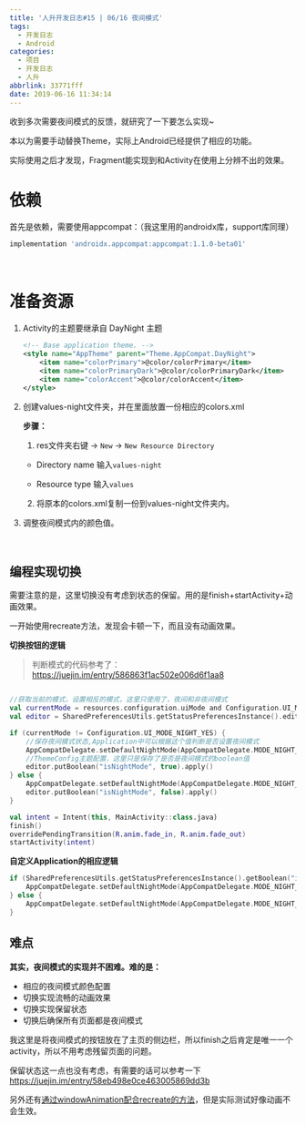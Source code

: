 ```yaml
---
title: '人升开发日志#15 | 06/16 夜间模式'
tags:
  - 开发日志
  - Android
categories:
  - 项目
  - 开发日志
  - 人升
abbrlink: 33771fff
date: 2019-06-16 11:34:14
---
```


收到多次需要夜间模式的反馈，就研究了一下要怎么实现~

本以为需要手动替换Theme，实际上Android已经提供了相应的功能。

实际使用之后才发现，Fragment能实现到和Activity在使用上分辨不出的效果。



# 依赖

首先是依赖，需要使用appcompat：（我这里用的androidx库，support库同理）

```groovy
implementation 'androidx.appcompat:appcompat:1.1.0-beta01'
```

<!-- more -->

<br />

# 准备资源

1. Activity的主题要继承自 DayNight 主题

   ```xml
   <!-- Base application theme. -->
   <style name="AppTheme" parent="Theme.AppCompat.DayNight">
       <item name="colorPrimary">@color/colorPrimary</item>
       <item name="colorPrimaryDark">@color/colorPrimaryDark</item>
       <item name="colorAccent">@color/colorAccent</item>
   </style>
   ```

2. 创建values-night文件夹，并在里面放置一份相应的colors.xml

   **步骤：**

   1. res文件夹右键 -> `New` -> `New Resource Directory` 

   - Directory name 输入`values-night`

   - Resource type 输入`values`

   2. 将原本的colors.xml复制一份到values-night文件夹内。

3. 调整夜间模式内的颜色值。

<br />

## 编程实现切换

需要注意的是，这里切换没有考虑到状态的保留。用的是finish+startActivity+动画效果。

一开始使用recreate方法，发现会卡顿一下，而且没有动画效果。

**切换按钮的逻辑**

> 判断模式的代码参考了：<https://juejin.im/entry/586863f1ac502e006d6f1aa8>

```kotlin

//获取当前的模式，设置相反的模式，这里只使用了，夜间和非夜间模式
val currentMode = resources.configuration.uiMode and Configuration.UI_MODE_NIGHT_MASK
val editor = SharedPreferencesUtils.getStatusPreferencesInstance().edit()

if (currentMode != Configuration.UI_MODE_NIGHT_YES) {
    //保存夜间模式状态,Application中可以根据这个值判断是否设置夜间模式
    AppCompatDelegate.setDefaultNightMode(AppCompatDelegate.MODE_NIGHT_YES)
    //ThemeConfig主题配置，这里只是保存了是否是夜间模式的boolean值
    editor.putBoolean("isNightMode", true).apply()
} else {
    AppCompatDelegate.setDefaultNightMode(AppCompatDelegate.MODE_NIGHT_NO)
    editor.putBoolean("isNightMode", false).apply()
}

val intent = Intent(this, MainActivity::class.java)
finish()
overridePendingTransition(R.anim.fade_in, R.anim.fade_out)
startActivity(intent)
```

**自定义Application的相应逻辑**

```kotlin
if (SharedPreferencesUtils.getStatusPreferencesInstance().getBoolean("isNightMode", false)) {
    AppCompatDelegate.setDefaultNightMode(AppCompatDelegate.MODE_NIGHT_YES)
} else {
    AppCompatDelegate.setDefaultNightMode(AppCompatDelegate.MODE_NIGHT_NO)
}
```



## 难点

**其实，夜间模式的实现并不困难。难的是：**

- 相应的夜间模式颜色配置
- 切换实现流畅的动画效果
- 切换实现保留状态
- 切换后确保所有页面都是夜间模式

我这里是将夜间模式的按钮放在了主页的侧边栏，所以finish之后肯定是唯一一个activity，所以不用考虑残留页面的问题。

保留状态这一点也没有考虑，有需要的话可以参考一下<https://juejin.im/entry/58eb498e0ce463005869dd3b>

另外还有[通过windowAnimation配合recreate的方法](https://www.jianshu.com/p/f30ebec8b4ed)，但是实际测试好像动画不会生效。